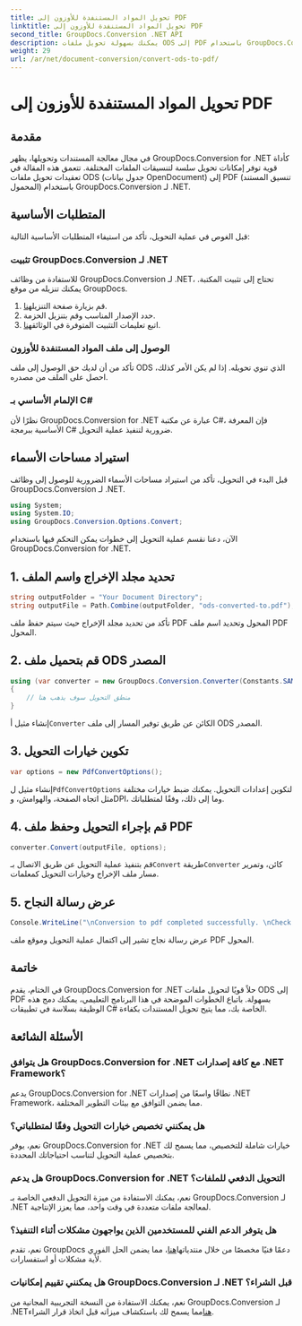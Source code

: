 ```yaml
---
title: تحويل المواد المستنفدة للأوزون إلى PDF
linktitle: تحويل المواد المستنفدة للأوزون إلى PDF
second_title: GroupDocs.Conversion .NET API
description: يمكنك بسهولة تحويل ملفات ODS إلى PDF باستخدام GroupDocs.Conversion for .NET. برنامج تعليمي شامل مع تعليمات خطوة بخطوة.
weight: 29
url: /ar/net/document-conversion/convert-ods-to-pdf/
---
```


# تحويل المواد المستنفدة للأوزون إلى PDF

## مقدمة
في مجال معالجة المستندات وتحويلها، يظهر GroupDocs.Conversion for .NET كأداة قوية توفر إمكانات تحويل سلسة لتنسيقات الملفات المختلفة. تتعمق هذه المقالة في تعقيدات تحويل ملفات ODS (جدول بيانات OpenDocument) إلى PDF (تنسيق المستند المحمول) باستخدام GroupDocs.Conversion لـ .NET. 
## المتطلبات الأساسية
قبل الغوص في عملية التحويل، تأكد من استيفاء المتطلبات الأساسية التالية:
### تثبيت GroupDocs.Conversion لـ .NET
للاستفادة من وظائف GroupDocs.Conversion لـ .NET، تحتاج إلى تثبيت المكتبة. يمكنك تنزيله من موقع GroupDocs.
1.  قم بزيارة صفحة التنزيل[هنا](https://releases.groupdocs.com/conversion/net/).
2. حدد الإصدار المناسب وقم بتنزيل الحزمة.
3.  اتبع تعليمات التثبيت المتوفرة في الوثائق[هنا](https://tutorials.groupdocs.com/conversion/net/).
### الوصول إلى ملف المواد المستنفدة للأوزون
تأكد من أن لديك حق الوصول إلى ملف ODS الذي تنوي تحويله. إذا لم يكن الأمر كذلك، احصل على الملف من مصدره.
### الإلمام الأساسي بـ C#
نظرًا لأن GroupDocs.Conversion for .NET عبارة عن مكتبة C#، فإن المعرفة الأساسية ببرمجة C# ضرورية لتنفيذ عملية التحويل.

## استيراد مساحات الأسماء
قبل البدء في التحويل، تأكد من استيراد مساحات الأسماء الضرورية للوصول إلى وظائف GroupDocs.Conversion لـ .NET.

```csharp
using System;
using System.IO;
using GroupDocs.Conversion.Options.Convert;
```

الآن، دعنا نقسم عملية التحويل إلى خطوات يمكن التحكم فيها باستخدام GroupDocs.Conversion for .NET.

## 1. تحديد مجلد الإخراج واسم الملف
```csharp
string outputFolder = "Your Document Directory";
string outputFile = Path.Combine(outputFolder, "ods-converted-to.pdf");
```
تأكد من تحديد مجلد الإخراج حيث سيتم حفظ ملف PDF المحول وتحديد اسم ملف PDF المحول.
## 2. قم بتحميل ملف ODS المصدر
```csharp
using (var converter = new GroupDocs.Conversion.Converter(Constants.SAMPLE_ODS))
{
    // منطق التحويل سوف يذهب هنا
}
```
 إنشاء مثيل أ`Converter` الكائن عن طريق توفير المسار إلى ملف ODS المصدر.
## 3. تكوين خيارات التحويل
```csharp
var options = new PdfConvertOptions();
```
 إنشاء مثيل ل`PdfConvertOptions` لتكوين إعدادات التحويل. يمكنك ضبط خيارات مختلفة مثل اتجاه الصفحة، والهوامش، وDPI، وما إلى ذلك، وفقًا لمتطلباتك.
## 4. قم بإجراء التحويل وحفظ ملف PDF
```csharp
converter.Convert(outputFile, options);
```
 قم بتنفيذ عملية التحويل عن طريق الاتصال بـ`Convert` طريقة`Converter` كائن، وتمرير مسار ملف الإخراج وخيارات التحويل كمعلمات.
## 5. عرض رسالة النجاح
```csharp
Console.WriteLine("\nConversion to pdf completed successfully. \nCheck output in {0}", outputFolder);
```
عرض رسالة نجاح تشير إلى اكتمال عملية التحويل وموقع ملف PDF المحول.

## خاتمة
في الختام، يقدم GroupDocs.Conversion for .NET حلاً قويًا لتحويل ملفات ODS إلى PDF بسهولة. باتباع الخطوات الموضحة في هذا البرنامج التعليمي، يمكنك دمج هذه الوظيفة بسلاسة في تطبيقات C# الخاصة بك، مما يتيح تحويل المستندات بكفاءة.
## الأسئلة الشائعة
### هل يتوافق GroupDocs.Conversion for .NET مع كافة إصدارات .NET Framework؟
يدعم GroupDocs.Conversion for .NET نطاقًا واسعًا من إصدارات .NET Framework، مما يضمن التوافق مع بيئات التطوير المختلفة.
### هل يمكنني تخصيص خيارات التحويل وفقًا لمتطلباتي؟
نعم، يوفر GroupDocs.Conversion for .NET خيارات شاملة للتخصيص، مما يسمح لك بتخصيص عملية التحويل لتناسب احتياجاتك المحددة.
### هل يدعم GroupDocs.Conversion for .NET التحويل الدفعي للملفات؟
نعم، يمكنك الاستفادة من ميزة التحويل الدفعي الخاصة بـ GroupDocs.Conversion لـ .NET لمعالجة ملفات متعددة في وقت واحد، مما يعزز الإنتاجية.
### هل يتوفر الدعم الفني للمستخدمين الذين يواجهون مشكلات أثناء التنفيذ؟
نعم، تقدم GroupDocs دعمًا فنيًا مخصصًا من خلال منتدياتها[هنا](https://forum.groupdocs.com/c/conversion/11)، مما يضمن الحل الفوري لأية مشكلات أو استفسارات.
### هل يمكنني تقييم إمكانيات GroupDocs.Conversion لـ .NET قبل الشراء؟
 نعم، يمكنك الاستفادة من النسخة التجريبية المجانية من GroupDocs.Conversion لـ .NET[هنا](https://releases.groupdocs.com/)مما يسمح لك باستكشاف ميزاته قبل اتخاذ قرار الشراء.